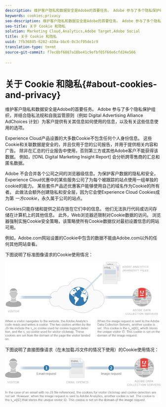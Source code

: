 ```yaml
---
description: 维护客户隐私和数据安全是Adobe的首要任务。 Adobe 参与了多个隐私保护组织，并结合隐私法规和自我监管原则（例如 Digital Advertising Alliance AdChoices 计划）为客户提供有关其信息如何使用的信息，以及有关这些信息使用的选项。
keywords: cookies;privacy
seo-description: 维护客户隐私和数据安全是Adobe的首要任务。 Adobe 参与了多个隐私保护组织，并结合隐私法规和自我监管原则（例如 Digital Advertising Alliance AdChoices 计划）为客户提供有关其信息如何使用的信息，以及有关这些信息使用的选项。
seo-title: 关于 Cookie 和隐私
solution: Marketing Cloud,Analytics,Adobe Target,Adobe Social
title: 关于 Cookie 和隐私
uuid: 7fb36845-6282-438a-bbc6-0c3cf95de1c9
translation-type: tm+mt
source-git-commit: f7ec8bf6087a18be41c9efbf05f60e6cfd24e566

---
```



# 关于 Cookie 和隐私{#about-cookies-and-privacy}

维护客户隐私和数据安全是Adobe的首要任务。 Adobe 参与了多个隐私保护组织，并结合隐私法规和自我监管原则（例如 Digital Advertising Alliance AdChoices 计划）为客户提供有关其信息如何使用的信息，以及有关这些信息使用的选项。

Experience Cloud产品设置的大多数Cookie不包含任何个人身份信息。 这些Cookie和关联数据是安全的，并且仅用于您的公司报告，并用于提供相关内容和广告。 除非在汇总的行业报告中使用，否则第三方或其他Adobe客户不能获得该数据。 例如，[!DNL Digital Marketing Insight Report] 会分析跨零售商的汇总和匿名数据。

Adobe 不会合并各个公司之间的浏览器级信息。为保护客户数据的隐私和安全，Experience Cloud优惠中的某些服务公司了为每个被跟踪的站点使用一组单独的cookie的能力。 某些套件产品还优惠客户能够使用自己的域名作为Cookie的所有者。 此做法会额外创建隐私和安全层，因为它会使Experience Cloud Cookies成为第 *一方cookie*，永久属于公司的站点。

Cookies只能存储和提供之前存放在它们中的信息。 他们无法执行代码或访问存储在计算机上的其他信息。 此外，Web浏览器还限制对Cookie数据的访问。 浏览器强制实施Cookie安全策略，该策略使所有Cookie数据仅对最初设置信息的网站可用。

例如，Adobe.com网站设置的Cookie中包含的数据不能由Adobe.com以外的任何其他网站查看。

下图说明了标准图像请求的Cookie使用情况：

![](assets/CookiesProcessGraphic-01.png)

下图说明了直接图像请求（在未加载JS文件的情况下使用）的Cookie使用情况：

![](assets/CookiesProcessGraphic2.png)

